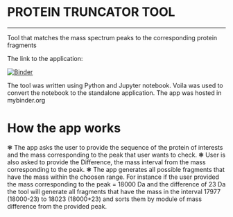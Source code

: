 # PROTEIN TRUNCATOR TOOL
----------------------------------------------------------------------------------------------------------------------------------------------------------------------------------

Tool that matches the mass spectrum peaks to the corresponding protein fragments

The link to the application:

[![Binder](https://mybinder.org/badge_logo.svg)](https://mybinder.org/v2/gh/TapirandKapibara/29_08_2021/main?urlpath=voila%2Frender%2FThe_app_complete_version.ipynb)

The tool was written using Python and Jupyter notebook. Voila was used to convert the notebook to the standalone application. The app was hosted in mybinder.org

# How the app works
❃ The app asks the user to provide the sequence of the protein of interests and the mass corresponding to the peak that user wants to check. 
❃ User is also asked to provide the Difference, the mass interval from the mass corresponding to the peak. 
❃ The app generates all possible fragments that have the mass within the choosen range. For instance if the user provided the  mass corresponding to the peak = 18000 Da and the difference of 23 Da the tool will generate all fragments that have the mass in the interval 17977 (18000-23) to 18023 (18000+23) and sorts them by module of mass difference from the provided peak.

